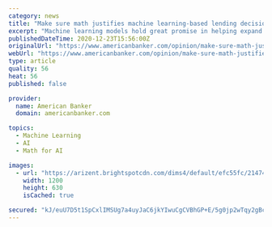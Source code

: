 ```yaml
---
category: news
title: "Make sure math justifies machine learning-based lending decisions"
excerpt: "Machine learning models hold great promise in helping expand credit access to those who are unfairly denied, especially those with thin credit files. But it also poses implementation pitfalls for lenders. If lenders fail to simultaneously adopt valid math ..."
publishedDateTime: 2020-12-23T15:56:00Z
originalUrl: "https://www.americanbanker.com/opinion/make-sure-math-justifies-machine-learning-based-lending-decisions"
webUrl: "https://www.americanbanker.com/opinion/make-sure-math-justifies-machine-learning-based-lending-decisions"
type: article
quality: 56
heat: 56
published: false

provider:
  name: American Banker
  domain: americanbanker.com

topics:
  - Machine Learning
  - AI
  - Math for AI

images:
  - url: "https://arizent.brightspotcdn.com/dims4/default/efc55fc/2147483647/strip/true/crop/6720x3528+0+788/resize/1200x630!/quality/90/?url=https%3A%2F%2Fsource-media-brightspot.s3.amazonaws.com%2F40%2F71%2Fc46fc7424c719bdef7e16832cd8f%2Fadobestock-159346179.jpeg"
    width: 1200
    height: 630
    isCached: true

secured: "kJ/euU7D5t1SpCxlIMSUg7a4uyJaC6jkYIwuCgCVBhGP+E/5g0jp2wTqy2gBc8xPcZTAEE3Wwn46nghnz0NnYxJYTNcE6txDL/Kw77rPV0wWnY44gnQZDVN8YrFZHDgrewNzNGyQDjW6bnp2cVuQpWBcdTf7u+Ewj6LsfhPrzhobt8oJwezXXexiQcqAvvwu9CYk1vKbsW4PzfJm5k3X7buswKQ66LbkE7VPOU5mZ/INxvkV5Q9rzFwOqG7dtyc/Wfx80YLmLuDWWQS+lbG2tt5SXa5crhFYfB2Labe19gHomJJt8IFAUJYca8CbZhudQPmF2KX+1J2f/u2XrgVhlVtCnYpGiRT4RYvYMD3p8cw=;cWfiflg+OOmEmgaYfiClOg=="
---
```



